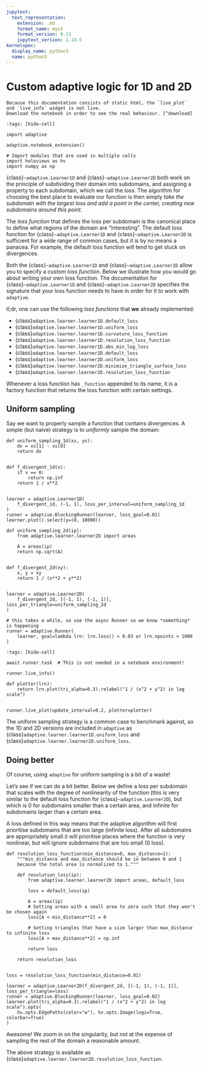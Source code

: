 ```yaml
---
jupytext:
  text_representation:
    extension: .md
    format_name: myst
    format_version: 0.13
    jupytext_version: 1.14.5
kernelspec:
  display_name: python3
  name: python3
---
```


# Custom adaptive logic for 1D and 2D

```{note}
Because this documentation consists of static html, the `live_plot` and `live_info` widget is not live.
Download the notebook in order to see the real behaviour. [^download]
```

```{code-cell} ipython3
:tags: [hide-cell]

import adaptive

adaptive.notebook_extension()

# Import modules that are used in multiple cells
import holoviews as hv
import numpy as np
```

{class}`~adaptive.Learner1D` and {class}`~adaptive.Learner2D` both work on the principle of subdividing their domain into subdomains, and assigning a property to each subdomain, which we call the *loss*.
The algorithm for choosing the best place to evaluate our function is then simply *take the subdomain with the largest loss and add a point in the center, creating new subdomains around this point*.

The *loss function* that defines the loss per subdomain is the canonical place to define what regions of the domain are “interesting”.
The default loss function for {class}`~adaptive.Learner1D` and {class}`~adaptive.Learner2D` is sufficient for a wide range of common cases, but it is by no means a panacea.
For example, the default loss function will tend to get stuck on divergences.

Both the {class}`~adaptive.Learner1D` and {class}`~adaptive.Learner2D` allow you to specify a *custom loss function*.
Below we illustrate how you would go about writing your own loss function.
The documentation for {class}`~adaptive.Learner1D` and {class}`~adaptive.Learner2D` specifies the signature that your loss function needs to have in order for it to work with `adaptive`.

tl;dr, one can use the following *loss functions* that **we** already implemented:

- {class}`adaptive.learner.learner1D.default_loss`
- {class}`adaptive.learner.learner1D.uniform_loss`
- {class}`adaptive.learner.learner1D.curvature_loss_function`
- {class}`adaptive.learner.learner1D.resolution_loss_function`
- {class}`adaptive.learner.learner1D.abs_min_log_loss`
- {class}`adaptive.learner.learner2D.default_loss`
- {class}`adaptive.learner.learner2D.uniform_loss`
- {class}`adaptive.learner.learner2D.minimize_triangle_surface_loss`
- {class}`adaptive.learner.learner2D.resolution_loss_function`

Whenever a loss function has `_function` appended to its name, it is a factory function that returns the loss function with certain settings.

## Uniform sampling

Say we want to properly sample a function that contains divergences.
A simple (but naive) strategy is to *uniformly* sample the domain:

```{code-cell} ipython3
def uniform_sampling_1d(xs, ys):
    dx = xs[1] - xs[0]
    return dx


def f_divergent_1d(x):
    if x == 0:
        return np.inf
    return 1 / x**2


learner = adaptive.Learner1D(
    f_divergent_1d, (-1, 1), loss_per_interval=uniform_sampling_1d
)
runner = adaptive.BlockingRunner(learner, loss_goal=0.01)
learner.plot().select(y=(0, 10000))
```

```{code-cell} ipython3
def uniform_sampling_2d(ip):
    from adaptive.learner.learner2D import areas

    A = areas(ip)
    return np.sqrt(A)


def f_divergent_2d(xy):
    x, y = xy
    return 1 / (x**2 + y**2)


learner = adaptive.Learner2D(
    f_divergent_2d, [(-1, 1), (-1, 1)], loss_per_triangle=uniform_sampling_2d
)

# this takes a while, so use the async Runner so we know *something* is happening
runner = adaptive.Runner(
    learner, goal=lambda lrn: lrn.loss() < 0.03 or lrn.npoints > 1000
)
```

```{code-cell} ipython3
:tags: [hide-cell]

await runner.task  # This is not needed in a notebook environment!
```

```{code-cell} ipython3
runner.live_info()
```

```{code-cell} ipython3
def plotter(lrn):
    return lrn.plot(tri_alpha=0.3).relabel("1 / (x^2 + y^2) in log scale")


runner.live_plot(update_interval=0.2, plotter=plotter)
```

The uniform sampling strategy is a common case to benchmark against, so the 1D and 2D versions are included in `adaptive` as {class}`adaptive.learner.learner1D.uniform_loss` and {class}`adaptive.learner.learner2D.uniform_loss`.

## Doing better

Of course, using `adaptive` for uniform sampling is a bit of a waste!

Let’s see if we can do a bit better.
Below we define a loss per subdomain that scales with the degree of nonlinearity of the function (this is very similar to the default loss function for {class}`~adaptive.Learner2D`), but which is 0 for subdomains smaller than a certain area, and infinite for subdomains larger than a certain area.

A loss defined in this way means that the adaptive algorithm will first prioritise subdomains that are too large (infinite loss).
After all subdomains are appropriately small it will prioritise places where the function is very nonlinear, but will ignore subdomains that are too small (0 loss).

```{code-cell} ipython3
def resolution_loss_function(min_distance=0, max_distance=1):
    """min_distance and max_distance should be in between 0 and 1
    because the total area is normalized to 1."""

    def resolution_loss(ip):
        from adaptive.learner.learner2D import areas, default_loss

        loss = default_loss(ip)

        A = areas(ip)
        # Setting areas with a small area to zero such that they won't be chosen again
        loss[A < min_distance**2] = 0

        # Setting triangles that have a size larger than max_distance to infinite loss
        loss[A > max_distance**2] = np.inf

        return loss

    return resolution_loss


loss = resolution_loss_function(min_distance=0.01)

learner = adaptive.Learner2D(f_divergent_2d, [(-1, 1), (-1, 1)], loss_per_triangle=loss)
runner = adaptive.BlockingRunner(learner, loss_goal=0.02)
learner.plot(tri_alpha=0.3).relabel("1 / (x^2 + y^2) in log scale").opts(
    hv.opts.EdgePaths(color="w"), hv.opts.Image(logz=True, colorbar=True)
)
```

Awesome! We zoom in on the singularity, but not at the expense of sampling the rest of the domain a reasonable amount.

The above strategy is available as {class}`adaptive.learner.learner2D.resolution_loss_function`.

[^download]: This notebook can be downloaded as **{nb-download}`tutorial.custom_loss.ipynb`** and {download}`tutorial.custom_loss.md`.

